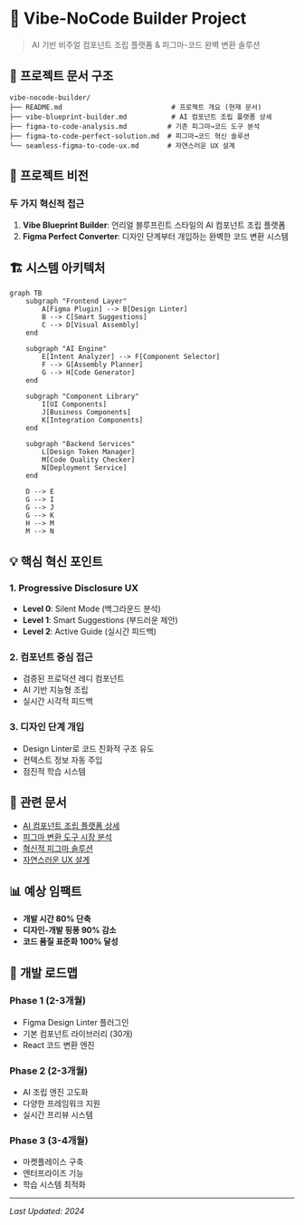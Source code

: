 # 🚀 Vibe-NoCode Builder Project

> AI 기반 비주얼 컴포넌트 조립 플랫폼 & 피그마-코드 완벽 변환 솔루션

## 📁 프로젝트 문서 구조

```
vibe-nocode-builder/
├── README.md                           # 프로젝트 개요 (현재 문서)
├── vibe-blueprint-builder.md           # AI 컴포넌트 조립 플랫폼 상세
├── figma-to-code-analysis.md          # 기존 피그마→코드 도구 분석
├── figma-to-code-perfect-solution.md  # 피그마→코드 혁신 솔루션
└── seamless-figma-to-code-ux.md       # 자연스러운 UX 설계
```

## 🎯 프로젝트 비전

### 두 가지 혁신적 접근

1. **Vibe Blueprint Builder**: 언리얼 블루프린트 스타일의 AI 컴포넌트 조립 플랫폼
2. **Figma Perfect Converter**: 디자인 단계부터 개입하는 완벽한 코드 변환 시스템

## 🏗️ 시스템 아키텍처

```mermaid
graph TB
    subgraph "Frontend Layer"
        A[Figma Plugin] --> B[Design Linter]
        B --> C[Smart Suggestions]
        C --> D[Visual Assembly]
    end
    
    subgraph "AI Engine"
        E[Intent Analyzer] --> F[Component Selector]
        F --> G[Assembly Planner]
        G --> H[Code Generator]
    end
    
    subgraph "Component Library"
        I[UI Components]
        J[Business Components]
        K[Integration Components]
    end
    
    subgraph "Backend Services"
        L[Design Token Manager]
        M[Code Quality Checker]
        N[Deployment Service]
    end
    
    D --> E
    G --> I
    G --> J
    G --> K
    H --> M
    M --> N
```

## 💡 핵심 혁신 포인트

### 1. Progressive Disclosure UX
- **Level 0**: Silent Mode (백그라운드 분석)
- **Level 1**: Smart Suggestions (부드러운 제안)
- **Level 2**: Active Guide (실시간 피드백)

### 2. 컴포넌트 중심 접근
- 검증된 프로덕션 레디 컴포넌트
- AI 기반 지능형 조립
- 실시간 시각적 피드백

### 3. 디자인 단계 개입
- Design Linter로 코드 친화적 구조 유도
- 컨텍스트 정보 자동 주입
- 점진적 학습 시스템

## 🔗 관련 문서

- [AI 컴포넌트 조립 플랫폼 상세](./vibe-blueprint-builder.md)
- [피그마 변환 도구 시장 분석](./figma-to-code-analysis.md)
- [혁신적 피그마 솔루션](./figma-to-code-perfect-solution.md)
- [자연스러운 UX 설계](./seamless-figma-to-code-ux.md)

## 📊 예상 임팩트

- **개발 시간 80% 단축**
- **디자인-개발 핑퐁 90% 감소**
- **코드 품질 표준화 100% 달성**

## 🚦 개발 로드맵

### Phase 1 (2-3개월)
- Figma Design Linter 플러그인
- 기본 컴포넌트 라이브러리 (30개)
- React 코드 변환 엔진

### Phase 2 (2-3개월)
- AI 조립 엔진 고도화
- 다양한 프레임워크 지원
- 실시간 프리뷰 시스템

### Phase 3 (3-4개월)
- 마켓플레이스 구축
- 엔터프라이즈 기능
- 학습 시스템 최적화

---

*Last Updated: 2024*